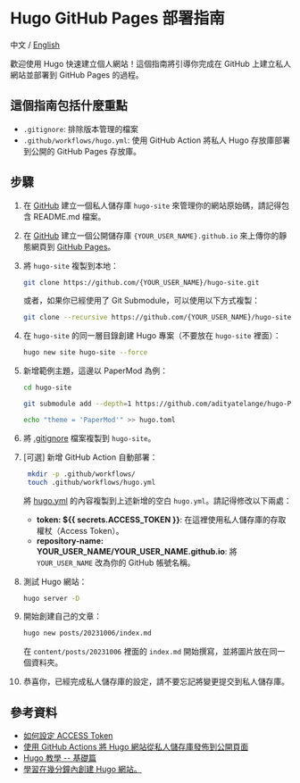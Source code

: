 # Hugo GitHub Pages 部署指南

中文 / [English](README.md)

歡迎使用 Hugo 快速建立個人網站！這個指南將引導你完成在 GitHub 上建立私人網站並部署到 GitHub Pages 的過程。

## 這個指南包括什麼重點

- `.gitignore`: 排除版本管理的檔案
- `.github/workflows/hugo.yml`: 使用 GitHub Action 將私人 Hugo 存放庫部署到公開的 GitHub Pages 存放庫。

## 步驟

1. 在 [GitHub](https://github.com/) 建立一個私人儲存庫 `hugo-site` 來管理你的網站原始碼，請記得包含 README.md 檔案。
2. 在 [GitHub](https://github.com/) 建立一個公開儲存庫 `{YOUR_USER_NAME}.github.io` 來上傳你的靜態網頁到 [GitHub Pages](https://pages.github.com/)。
3. 將 `hugo-site` 複製到本地：

   ```sh
   git clone https://github.com/{YOUR_USER_NAME}/hugo-site.git
   ```

   或者，如果你已經使用了 Git Submodule，可以使用以下方式複製：

   ```sh
   git clone --recursive https://github.com/{YOUR_USER_NAME}/hugo-site.git
   ```

4. 在 `hugo-site` 的同一層目錄創建 Hugo 專案（不要放在 `hugo-site` 裡面）：

   ```sh
   hugo new site hugo-site --force
   ```

5. 新增範例主題，這邊以 PaperMod 為例：

   ```sh
   cd hugo-site

   git submodule add --depth=1 https://github.com/adityatelange/hugo-PaperMod.git themes/PaperMod

   echo "theme = 'PaperMod'" >> hugo.toml
   ```

6. 將 [.gitignore](.gitignore) 檔案複製到 `hugo-site`。
7. [可選] 新增 GitHub Action 自動部署：

   ```sh
    mkdir -p .github/workflows/
    touch .github/workflows/hugo.yml
   ```

   將 [hugo.yml](.github/workflows/hugo.yml) 的內容複製到上述新增的空白 `hugo.yml`。請記得修改以下兩處：

   - **token: ${{ secrets.ACCESS_TOKEN }}**: 在這裡使用私人儲存庫的存取權杖（Access Token）。
   - **repository-name: YOUR_USER_NAME/YOUR_USER_NAME.github.io**: 將 `YOUR_USER_NAME` 改為你的 GitHub 帳號名稱。

8. 測試 Hugo 網站：

   ```sh
   hugo server -D
   ```

9. 開始創建自己的文章：

   ```sh
   hugo new posts/20231006/index.md
   ```

   在 `content/posts/20231006` 裡面的 `index.md` 開始撰寫，並將圖片放在同一個資料夾。

10. 恭喜你，已經完成私人儲存庫的設定，請不要忘記將變更提交到私人儲存庫。

## 參考資料

- [如何設定 ACCESS Token](https://github.com/JamesIves/github-pages-deploy-action/issues/624#issuecomment-791982883)
- [使用 GitHub Actions 將 Hugo 網站從私人儲存庫發佈到公開頁面](https://blog.euc-rt.me/post/github-actions-publish-private-hugo-repo-to-public-pages-site/)
- [Hugo 教學 -- 基礎篇](https://2ndbrain.cc/posts/2021/04/get-started-hugo/)
- [學習在幾分鐘內創建 Hugo 網站。](https://gohugo.io/getting-started/quick-start/)
